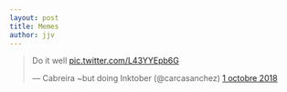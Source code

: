 ```yaml
---
layout: post
title: Memes
author: jjv
---
```


<blockquote class="twitter-tweet" data-lang="fr"><p lang="en" dir="ltr">Do it well <a href="https://t.co/L43YYEpb6G">pic.twitter.com/L43YYEpb6G</a></p>&mdash; Cabreira ~but doing Inktober (@carcasanchez) <a href="https://twitter.com/carcasanchez/status/1046729375838859267?ref_src=twsrc%5Etfw">1 octobre 2018</a></blockquote> <script async src="https://platform.twitter.com/widgets.js" charset="utf-8"></script> 
